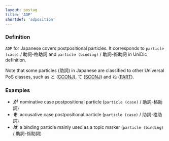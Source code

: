 ```yaml
---
layout: postag
title: 'ADP'
shortdef: 'adposition'
---
```


### Definition

`ADP` for Japanese covers postpositional particles.  It corresponds to 
`particle (case)` / 助詞-格助詞 and `particle (binding)` / 助詞-係助詞
in UniDic definition.

Note that some particles (助詞) in Japanese are classified to other Universal PoS classes, such as と ([CCONJ]()), て ([SCONJ]()) and ね ([PART]()).

### Examples

- _<b>が</b>&nbsp;_ nominative case postpositional particle (`particle (case)` / 助詞-格助詞)
- _<b>を</b>&nbsp;_ accusative case postpositional particle (`particle (case)` / 助詞-格助詞)
- _<b>は</b>&nbsp;_ a binding particle mainly used as a topic marker (`particle (binding)` / 助詞-係助詞)
